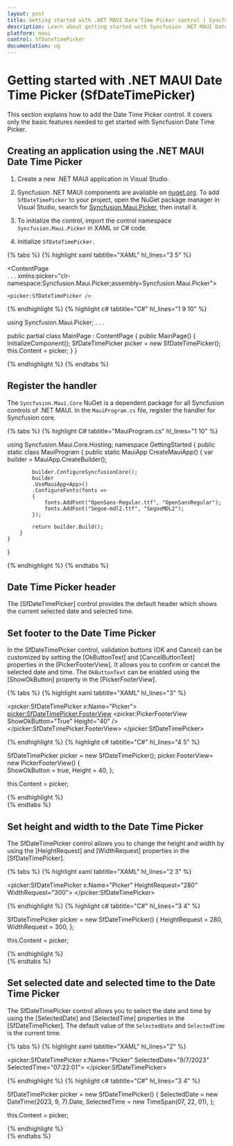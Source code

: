 ```yaml
---
layout: post
title: Getting started with .NET MAUI Date Time Picker control | Syncfusion
description: Learn about getting started with Syncfusion .NET MAUI Date Time Picker (SfDateTimePicker) control and its basic features.
platform: maui
control: SfDateTimePicker
documentation: ug
---
```


# Getting started with .NET MAUI Date Time Picker (SfDateTimePicker)
This section explains how to add the Date Time Picker control. It covers only the basic features needed to get started with Syncfusion Date Time Picker.

## Creating an application using the .NET MAUI Date Time Picker

1. Create a new .NET MAUI application in Visual Studio.

2. Syncfusion .NET MAUI components are available on [nuget.org](https://www.nuget.org/). To add `SfDateTimePicker` to your project, open the NuGet package manager in Visual Studio, search for [Syncfusion.Maui.Picker](https://www.nuget.org/packages/Syncfusion.Maui.Picker), then install it.

3. To initialize the control, import the control namespace `Syncfusion.Maui.Picker` in XAML or C# code.

4. Initialize `SfDateTimePicker.`

{% tabs %}
{% highlight xaml tabtitle="XAML" hl_lines="3 5" %}

<ContentPage   
    . . .
    xmlns:picker="clr-namespace:Syncfusion.Maui.Picker;assembly=Syncfusion.Maui.Picker">

    <picker:SfDateTimePicker />
</ContentPage>

{% endhighlight %}
{% highlight c# tabtitle="C#" hl_lines="1 9 10" %}

using Syncfusion.Maui.Picker;
. . .

public partial class MainPage : ContentPage
{
    public MainPage()
    {
        InitializeComponent();
        SfDateTimePicker picker = new SfDateTimePicker();
        this.Content = picker;
    }
}

{% endhighlight %}
{% endtabs %}

## Register the handler

The `Syncfusion.Maui.Core` NuGet is a dependent package for all Syncfusion controls of .NET MAUI. In the `MauiProgram.cs` file, register the handler for Syncfusion core.

{% tabs %}
{% highlight C# tabtitle="MauiProgram.cs" hl_lines="1 10" %}

using Syncfusion.Maui.Core.Hosting;
namespace GettingStarted
{
    public static class MauiProgram
    {
        public static MauiApp CreateMauiApp()
        {
            var builder = MauiApp.CreateBuilder();

            builder.ConfigureSyncfusionCore();
            builder
            .UseMauiApp<App>()
            .ConfigureFonts(fonts =>
            {
                fonts.AddFont("OpenSans-Regular.ttf", "OpenSansRegular");
                fonts.AddFont("Segoe-mdl2.ttf", "SegoeMDL2");
            });

            return builder.Build();
        }
    }
}

{% endhighlight %}
{% endtabs %}

## Date Time Picker header

The [SfDateTimePicker] control provides the default header which shows the current selected date and selected time.

## Set footer to the Date Time Picker

In the SfDateTimePicker control, validation buttons (OK and Cancel) can be customized by setting the [OkButtonText] and [CancelButtonText] properties in the [PickerFooterView]. It allows you to confirm or cancel the selected date and time. The `OkButtonText` can be enabled using the [ShowOkButton] property in the [PickerFooterView].

{% tabs %}
{% highlight xaml tabtitle="XAML" hl_lines="3" %}

<picker:SfDateTimePicker x:Name="Picker">
    <picker:SfDateTimePicker.FooterView>
        <picker:PickerFooterView ShowOkButton="True" Height="40" />
    </picker:SfDateTimePicker.FooterView>
</picker:SfDateTimePicker>

{% endhighlight %}
{% highlight c# tabtitle="C#" hl_lines="4 5" %}

SfDateTimePicker picker = new SfDateTimePicker();
picker.FooterView= new PickerFooterView()
{  
    ShowOkButton = true,
    Height = 40,
};

this.Content = picker;

{% endhighlight %}  
{% endtabs %}

## Set height and width to the Date Time Picker

The SfDateTimePicker control allows you to change the height and width by using the [HeightRequest] and [WidthRequest] properties in the [SfDateTimePicker].

{% tabs %}
{% highlight xaml tabtitle="XAML" hl_lines="2 3" %}

<picker:SfDateTimePicker x:Name="Picker" 
                    HeightRequest="280" 
                    WidthRequest="300">
</picker:SfDateTimePicker>

{% endhighlight %}
{% highlight c# tabtitle="C#" hl_lines="3 4" %}

SfDateTimePicker picker = new SfDateTimePicker()
{
    HeightRequest = 280,
    WidthRequest = 300,
};

this.Content = picker;

{% endhighlight %}  
{% endtabs %}

## Set selected date and selected time to the Date Time Picker

The SfDateTimePicker control allows you to select the date and time by using the [SelectedDate] and [SelectedTime] properties in the [SfDateTimePicker]. The default value of the `SelectedDate` and `SelectedTime` is the current time.

{% tabs %}
{% highlight xaml tabtitle="XAML" hl_lines="2" %}

<picker:SfDateTimePicker x:Name="Picker" 
                         SelectedDate="9/7/2023" SelectedTime="07:22:01">
</picker:SfDateTimePicker>

{% endhighlight %}
{% highlight c# tabtitle="C#" hl_lines="3 4" %}

SfDateTimePicker picker = new SfDateTimePicker()
{
    SelectedDate = new DateTime(2023, 9, 7).Date,
    SelectedTime = new TimeSpan(07, 22, 01),
};

this.Content = picker;

{% endhighlight %}  
{% endtabs %}